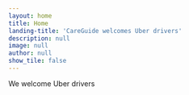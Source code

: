 ```yaml
---
layout: home
title: Home
landing-title: 'CareGuide welcomes Uber drivers'
description: null
image: null
author: null
show_tile: false
---
```


We welcome Uber drivers